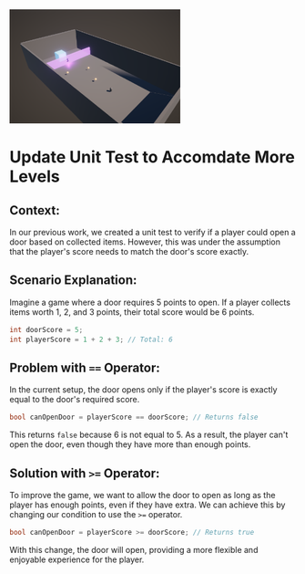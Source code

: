 <img src="SampleScene3.png" width="300"/>

# Update Unit Test to Accomdate More Levels

## Context:
In our previous work, we created a unit test to verify if a player could open a door based on collected items. However, this was under the assumption that the player's score needs to match the door's score exactly.

## Scenario Explanation:

Imagine a game where a door requires 5 points to open. If a player collects items worth 1, 2, and 3 points, their total score would be 6 points.

```csharp
int doorScore = 5;
int playerScore = 1 + 2 + 3; // Total: 6
```

## Problem with `==` Operator:

In the current setup, the door opens only if the player's score is exactly equal to the door's required score.

```csharp
bool canOpenDoor = playerScore == doorScore; // Returns false
```

This returns `false` because 6 is not equal to 5. As a result, the player can't open the door, even though they have more than enough points.

## Solution with `>=` Operator:

To improve the game, we want to allow the door to open as long as the player has enough points, even if they have extra. We can achieve this by changing our condition to use the `>=` operator.

```csharp
bool canOpenDoor = playerScore >= doorScore; // Returns true
```

With this change, the door will open, providing a more flexible and enjoyable experience for the player.
